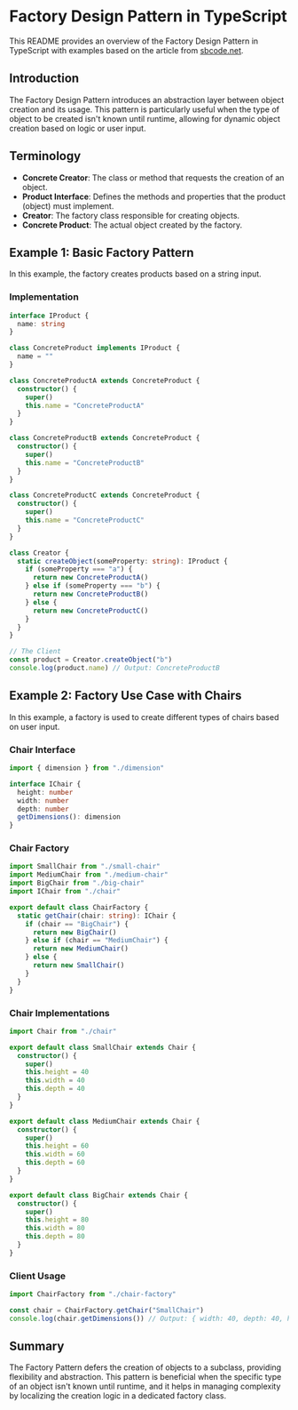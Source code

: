 # Factory Design Pattern in TypeScript

This README provides an overview of the Factory Design Pattern in TypeScript with examples based on the article from [sbcode.net](https://sbcode.net/typescript/factory/).

## Introduction

The Factory Design Pattern introduces an abstraction layer between object creation and its usage. This pattern is particularly useful when the type of object to be created isn't known until runtime, allowing for dynamic object creation based on logic or user input.

## Terminology

- **Concrete Creator**: The class or method that requests the creation of an object.
- **Product Interface**: Defines the methods and properties that the product (object) must implement.
- **Creator**: The factory class responsible for creating objects.
- **Concrete Product**: The actual object created by the factory.

## Example 1: Basic Factory Pattern

In this example, the factory creates products based on a string input.

### Implementation

```typescript
interface IProduct {
  name: string
}

class ConcreteProduct implements IProduct {
  name = ""
}

class ConcreteProductA extends ConcreteProduct {
  constructor() {
    super()
    this.name = "ConcreteProductA"
  }
}

class ConcreteProductB extends ConcreteProduct {
  constructor() {
    super()
    this.name = "ConcreteProductB"
  }
}

class ConcreteProductC extends ConcreteProduct {
  constructor() {
    super()
    this.name = "ConcreteProductC"
  }
}

class Creator {
  static createObject(someProperty: string): IProduct {
    if (someProperty === "a") {
      return new ConcreteProductA()
    } else if (someProperty === "b") {
      return new ConcreteProductB()
    } else {
      return new ConcreteProductC()
    }
  }
}

// The Client
const product = Creator.createObject("b")
console.log(product.name) // Output: ConcreteProductB
```

## Example 2: Factory Use Case with Chairs

In this example, a factory is used to create different types of chairs based on user input.

### Chair Interface

```typescript
import { dimension } from "./dimension"

interface IChair {
  height: number
  width: number
  depth: number
  getDimensions(): dimension
}
```

### Chair Factory

```typescript
import SmallChair from "./small-chair"
import MediumChair from "./medium-chair"
import BigChair from "./big-chair"
import IChair from "./chair"

export default class ChairFactory {
  static getChair(chair: string): IChair {
    if (chair == "BigChair") {
      return new BigChair()
    } else if (chair == "MediumChair") {
      return new MediumChair()
    } else {
      return new SmallChair()
    }
  }
}
```

### Chair Implementations

```typescript
import Chair from "./chair"

export default class SmallChair extends Chair {
  constructor() {
    super()
    this.height = 40
    this.width = 40
    this.depth = 40
  }
}

export default class MediumChair extends Chair {
  constructor() {
    super()
    this.height = 60
    this.width = 60
    this.depth = 60
  }
}

export default class BigChair extends Chair {
  constructor() {
    super()
    this.height = 80
    this.width = 80
    this.depth = 80
  }
}
```

### Client Usage

```typescript
import ChairFactory from "./chair-factory"

const chair = ChairFactory.getChair("SmallChair")
console.log(chair.getDimensions()) // Output: { width: 40, depth: 40, height: 40 }
```

## Summary

The Factory Pattern defers the creation of objects to a subclass, providing flexibility and abstraction. This pattern is beneficial when the specific type of an object isn't known until runtime, and it helps in managing complexity by localizing the creation logic in a dedicated factory class.
